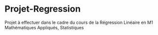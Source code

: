 # Projet-Regression
Projet à effectuer dans le cadre du cours de la Régression Linéaire en M1 Mathématiques Appliqués, Statistiques

